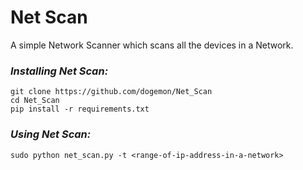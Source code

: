 # Net Scan

A simple Network Scanner which scans all the devices in a Network.

### _Installing Net Scan:_
```
git clone https://github.com/dogemon/Net_Scan
cd Net_Scan
pip install -r requirements.txt
```

### _Using Net Scan:_
```
sudo python net_scan.py -t <range-of-ip-address-in-a-network>
```
